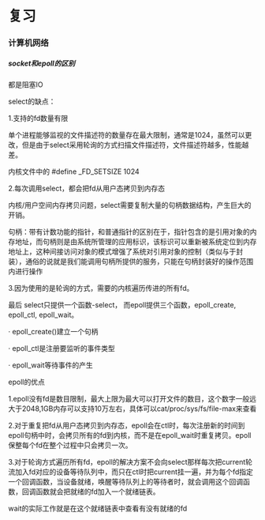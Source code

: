 # 复习

### 计算机网络

##### socket和epoll的区别

都是阻塞IO

select的缺点：

1.支持的fd数量有限

单个进程能够监视的文件描述符的数量存在最大限制，通常是1024，虽然可以更改，但是由于select采用轮询的方式扫描文件描述符，文件描述符越多，性能越差。

内核文件中的 #define	_FD_SETSIZE 1024

2.每次调用select，都会把fd从用户态拷贝到内存态

内核/用户空间内存拷贝问题，select需要复制大量的句柄数据结构，产生巨大的开销。

句柄：带有计数功能的指针，和普通指针的区别在于，指针包含的是引用对象的内存地址，而句柄则是由系统所管理的应用标识，该标识可以重新被系统定位到内存地址上，这种间接访问对象的模式增强了系统对引用对象的控制（类似与于封装），通俗的说就是我们能调用句柄所提供的服务，只能在句柄封装好的操作范围内进行操作

3.因为使用的是轮询的方式，需要的内核遍历传进的所有fd。

最后 select只提供一个函数-select， 而epoll提供三个函数，epoll_create, epoll_ctl, epoll_wait。

· epoll_create()建立一个句柄

· epoll_ctl是注册要监听的事件类型

· epoll_wait等待事件的产生

epoll的优点

1.epoll没有fd是数目限制，最大上限为最大可以打开文件的数目，这个数字一般远大于2048,1GB内存可以支持10万左右，具体可以cat/proc/sys/fs/file-max来查看

2.对于重复把fd从用户态拷贝到内存态，epoll会在ctl时，每次注册新的时间到epoll句柄中时，会拷贝所有的fd到内核，而不是在epoll_wait时重复拷贝。epoll保整每个fd在整个过程中只会拷贝一次。

3.对于轮询方式遍历所有fd，epoll的解决方案不会向select那样每次把current轮流加入fd对应的设备等待队列中，而只在ctl时把current挂一遍，并为每个fd指定一个回调函数，当设备就绪，唤醒等待队列上的等待者时，就会调用这个回调函数，回调函数就会把就绪的fd加入一个就绪链表。

wait的实际工作就是在这个就绪链表中查看有没有就绪的fd
